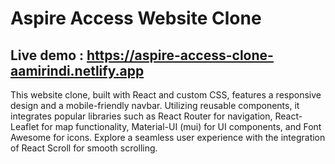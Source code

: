 # Aspire Access Website Clone

## Live demo : https://aspire-access-clone-aamirindi.netlify.app 

This website clone, built with React and custom CSS, features a responsive design and a mobile-friendly navbar. Utilizing reusable components, it integrates popular libraries such as React Router for navigation, React-Leaflet for map functionality, Material-UI (mui) for UI components, and Font Awesome for icons. Explore a seamless user experience with the integration of React Scroll for smooth scrolling.
